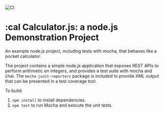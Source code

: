 ![CI](https://github.com/martinwoodward/calculator/workflows/CI/badge.svg?branch=main)

:cal Calculator.js: a node.js Demonstration Project
==============================================
An example node.js project, including tests with mocha, that behaves like
a pocket calculator.

The project contains a simple node.js application that exposes REST APIs
to perform arithmetic on integers, and provides a test suite with mocha
and chai.  The `mocha-junit-reporters` package is included to provide XML
output that can be presented in a test coverage tool.

To build:

1. `npm install` to install dependencies.
2. `npm test` to run Mocha and execute the unit tests.

